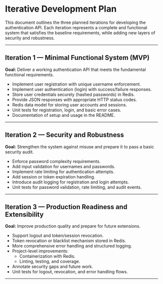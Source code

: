 # Iterative Development Plan

This document outlines the three planned iterations for developing the authentication API. Each iteration represents a complete and functional system that satisfies the baseline requirements, while adding new layers of security and robustness.

---

## Iteration 1 — Minimal Functional System (MVP)

**Goal:** Deliver a working authentication API that meets the fundamental functional requirements.

- Implement user registration with unique username enforcement.
- Implement user authentication (login) with success/failure responses.
- Store user credentials securely (hashed passwords) in Redis.
- Provide JSON responses with appropriate HTTP status codes.
- Redis data model for storing user accounts and sessions.
- Unit tests for registration, login, and basic error cases.
- Documentation of setup and usage in the README.

---

## Iteration 2 — Security and Robustness

**Goal:** Strengthen the system against misuse and prepare it to pass a basic security audit.

- Enforce password complexity requirements.
- Add input validation for usernames and passwords.
- Implement rate limiting for authentication attempts.
- Add session or token expiration handling.
- Introduce audit logging for registration and login attempts.
- Unit tests for password validation, rate limiting, and audit events.

---

## Iteration 3 — Production Readiness and Extensibility

**Goal:** Improve production quality and prepare for future extensions.

- Support logout and token/session revocation.
- Token revocation or blacklist mechanism stored in Redis.
- More comprehensive error handling and structured logging.
- Project-level improvements:
  - Containerization with Redis.
  - Linting, testing, and coverage.
- Annotate security gaps and future work.
- Unit tests for logout, revocation, and error handling flows.

---
